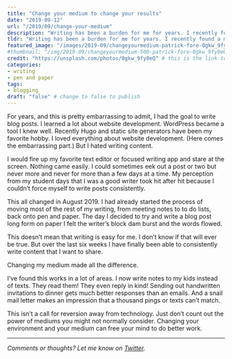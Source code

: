 ```yaml
---
title: "Change your medium to change your results"
date: "2019-09-12"
url: "/2019/09/change-your-medium"
description: "Writing has been a burden for me for years. I recently found a method that makes the process so much easier."
tldr: "Writing has been a burden for me for years. I recently found a method that makes the process so much easier."
featured_image: "/images/2019-09/changeyourmedium-patrick-fore-0gkw_9fy0eQ-unsplash.jpg" # default width is 1280, path starts with "img/whatever.ext"
#thumbnail: "/img/2019-09/changeyourmedium-500-patrick-fore-0gkw_9fy0eQ-unsplash.jpeg" # default size should be 500x500, path starts with "img/whatever.ext"
credit: "https://unsplash.com/photos/0gkw_9fy0eQ" # this is the link to the page the image came from 
categories:
- writing
- pen and paper
tags: 
- blogging
draft: "false" # change to false to publish
---
```


For years, and this is pretty embarrassing to admit, I had the goal to write blog posts. I learned a lot about website development. WordPress became a tool I knew well. Recently Hugo and static site generators have been my favorite hobby. I loved everything about website development. (Here comes the embarrassing part.) But I hated writing content.

I would fire up my favorite text editor or focused writing app and stare at the screen. Nothing came easily. I could sometimes eek out a post or two but never more and never for more than a few days at a time. My perception from my student days that I was a good writer took hit after hit because I couldn’t force myself to write posts consistently. 

This all changed in August 2019. I had already started the process of moving most of the rest of my writing, from meeting notes to to do lists, back onto pen and paper. The day I decided to try and write a blog post long form on paper I felt the writer’s block dam burst and the words flowed.

This doesn’t mean that writing is easy for me. I don’t know if that will ever be true. But over the last six weeks I have finally been able to consistently write content that I want to share. 

Changing my medium made all the difference.

I’ve found this works in a lot of areas. I now write notes to my kids instead of texts. They read them! They even reply in kind! Sending out handwritten invitations to dinner gets much better responses than an emails. And a snail mail letter makes an impression that a thousand pings or texts can’t match. 

This isn’t a call for reversion away from technology. Just don’t count out the power of mediums you might not normally consider. Changing your environment and your medium can free your mind to do better work.

---

*Comments or thoughts? Let me know on [Twitter](https://twitter.com/adamtervort/).*